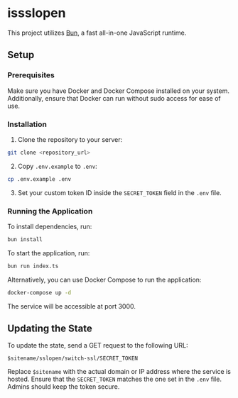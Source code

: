 # issslopen

This project utilizes [Bun](https://bun.sh), a fast all-in-one JavaScript runtime.

## Setup

### Prerequisites

Make sure you have Docker and Docker Compose installed on your system. Additionally, ensure that Docker can run without sudo access for ease of use.

### Installation

1. Clone the repository to your server:

```bash
git clone <repository_url>
```

2. Copy `.env.example` to `.env`:

```bash
cp .env.example .env
```

3. Set your custom token ID inside the `SECRET_TOKEN` field in the `.env` file.

### Running the Application

To install dependencies, run:

```bash
bun install
```

To start the application, run:

```bash
bun run index.ts
```

Alternatively, you can use Docker Compose to run the application:

```bash
docker-compose up -d
```

The service will be accessible at port 3000.

## Updating the State

To update the state, send a GET request to the following URL:

```
$sitename/sslopen/switch-ssl/SECRET_TOKEN
```

Replace `$sitename` with the actual domain or IP address where the service is hosted. Ensure that the `SECRET_TOKEN` matches the one set in the `.env` file. Admins should keep the token secure.